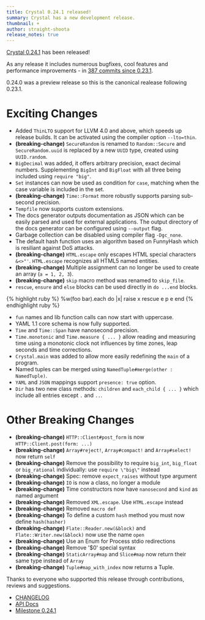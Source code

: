 ```yaml
---
title: Crystal 0.24.1 released!
summary: Crystal has a new development release.
thumbnail: +
author: straight-shoota
release_notes: true
---
```


[Crystal 0.24.1](https://github.com/crystal-lang/crystal/releases/tag/0.24.1) has been released!

As any release it includes numerous bugfixes, cool features and performance improvements - in [387 commits since 0.23.1](https://github.com/crystal-lang/crystal/compare/0.23.1...0.24.1).

0.24.0 was a preview release so this is the canonical realease following 0.23.1.

# Exciting Changes

* Added `ThinLTO` support for LLVM 4.0 and above, which speeds up release builds. It can be activated using the compiler option `--lto=thin`.
* **(breaking-change)** `SecureRandom` is renamed to `Random::Secure` and `SecureRandom.uuid` is replaced by a new `UUID` type, created using `UUID.random`.
* `BigDecimal` was added, it offers arbitrary precision, exact decimal numbers. Supplementing `BigInt` and `BigFloat` with all three being included using `require "big"`.
* `Set` instances can now be used as condition for `case`, matching when the case variable is included in the set.
* **(breaking-change)** `Time::Format` more robustly supports parsing sub-second precision.
* `Tempfile` now supports custom extensions.
* The docs generator outputs documentation as JSON which can be easily parsed and used for external applications. The output directory of the docs generator can be configured using `--output` flag.
* Garbage collection can be disabled using compiler flag `-Dgc_none`.
* The default hash function uses an algorithm based on FunnyHash which is resiliant against DoS attacks.
* **(breaking-change)** `HTML.escape` only escapes HTML special characters `&<>"'`. `HTML.escape` recognizes all HTML5 named entities.
* **(breaking-change)** Multiple assignment can no longer be used to create an array (`a = 1, 2, 3`).
* **(breaking-change)** `skip` macro method was renamed to `skip_file`.
* `rescue`, `ensure` and `else` blocks can be used directly in `do ...end` blocks.

<div class="code_section">{% highlight ruby %}
%w(foo bar).each do |x|
  raise x
rescue e
  p e
end
{% endhighlight ruby %}</div>

* `fun` names and lib function calls can now start with uppercase.
* YAML 1.1 core schema is now fully supported.
* `Time` and `Time::Span` have nanosecond precision.
* `Time.monotonic` and `Time.measure { ... }` allow reading and measuring time using a monotonic clock not influences by time zones, leap seconds and time corrections.
* `Crystal.main` was added to allow more easily redefining the `main` of a program.
* Named tuples can be merged using `NamedTuple#merge(other : NamedTuple)`.
* `YAML` and `JSON` mappings support `presence: true` option.
* `Dir` has two new class methods: `children` and `each_child { ... }` which include all entries except `.` and `..`.

# Other Breaking Changes

* **(breaking-change)** `HTTP::Client#post_form` is now `HTTP::Client.post(form: ...)`
* **(breaking-change)** `Array#reject!`, `Array#compact!` and `Array#select!` now return `self`
* **(breaking-change)** Remove the possibility to require `big_int`, `big_float` or `big_rational` individually: use `require \"big\"` instead
* **(breaking-change)** Spec: remove `expect_raises` without type argument
* **(breaking-change)** `IO` is now a class, no longer a module
* **(breaking-change)** Time constructors now have `nanosecond` and `kind` as named argument
* **(breaking-change)** Removed `XML.escape`. Use `HTML.escape` instead
* **(breaking-change)** Removed `macro def`
* **(breaking-change)** To define a custom `hash` method you must now define `hash(hasher)`
* **(breaking-change)** `Flate::Reader.new(&block)` and `Flate::Writer.new(&block)` now use the name `open`
* **(breaking-change)** Use an Enum for Process stdio redirections
* **(breaking-change)** Remove '$0' special syntax
* **(breaking-change)** `StaticArray#map` and `Slice#map` now return their same type instead of `Array`
* **(breaking-change)** `Tuple#map_with_index` now returns a Tuple.

Thanks to everyone who supported this release through contributions, reviews and suggestions.

* [CHANGELOG](https://github.com/crystal-lang/crystal/releases/tag/0.24.1)
* [API Docs](https://crystal-lang.org/api/0.24.1)
* [Milestone 0.24.1](https://github.com/crystal-lang/crystal/issues?q=milestone%3A0.24.1)
